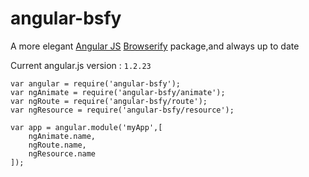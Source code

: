 angular-bsfy
==================
A more elegant [Angular JS](http://angularjs.org/) [Browserify](http://browserify.org/) package,and always up to date

Current angular.js version : `1.2.23`


	var angular = require('angular-bsfy');
	var ngAnimate = require('angular-bsfy/animate');
	var ngRoute = require('angular-bsfy/route');
	var ngResource = require('angular-bsfy/resource');

	var app = angular.module('myApp',[
	    ngAnimate.name,
	    ngRoute.name,
	    ngResource.name
	]);